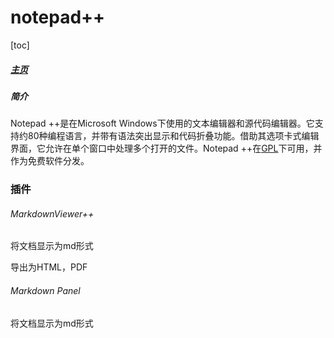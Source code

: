 # notepad++



[toc]



##### [主页](https://notepad-plus-plus.org/)

##### 简介

Notepad ++是在Microsoft Windows下使用的文本编辑器和源代码编辑器。它支持约80种编程语言，并带有语法突出显示和代码折叠功能。借助其选项卡式编辑界面，它允许在单个窗口中处理多个打开的文件。Notepad ++在[GPL](http://www.gnu.org/licenses/gpl-3.0.html)下可用，并作为免费软件分发。



### 插件

###### MarkdownViewer++

将文档显示为md形式

导出为HTML，PDF



###### Markdown Panel

将文档显示为md形式

